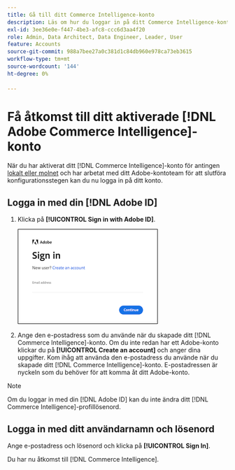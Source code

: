 ```yaml
---
title: Gå till ditt Commerce Intelligence-konto
description: Läs om hur du loggar in på ditt Commerce Intelligence-konto.
exl-id: 3ee36e0e-f447-4be3-afc8-ccc6d3aa4f20
role: Admin, Data Architect, Data Engineer, Leader, User
feature: Accounts
source-git-commit: 988a7bee27a0c381d1c84db960e978ca73eb3615
workflow-type: tm+mt
source-wordcount: '144'
ht-degree: 0%

---
```


# Få åtkomst till ditt aktiverade [!DNL Adobe Commerce Intelligence]-konto

När du har aktiverat ditt [!DNL Commerce Intelligence]-konto för antingen [ lokalt eller molnet](../getting-started/onpremise-activation.md) och har arbetat med ditt Adobe-kontoteam för att slutföra konfigurationsstegen kan du nu logga in på ditt konto.

## Logga in med din [!DNL Adobe ID]

1. Klicka på **[!UICONTROL Sign in with Adobe ID]**.

   ![inloggning-adobe](../assets/sign-in-adobe.png)

1. Ange den e-postadress som du använde när du skapade ditt [!DNL Commerce Intelligence]-konto. Om du inte redan har ett Adobe-konto klickar du på **[!UICONTROL Create an account]** och anger dina uppgifter. Kom ihåg att använda den e-postadress du använde när du skapade ditt [!DNL Commerce Intelligence]-konto. E-postadressen är nyckeln som du behöver för att komma åt ditt Adobe-konto.

>[!NOTE]
>
>Om du loggar in med din [!DNL Adobe ID] kan du inte ändra ditt [!DNL Commerce Intelligence]-profillösenord.

## Logga in med ditt användarnamn och lösenord

Ange e-postadress och lösenord och klicka på **[!UICONTROL Sign In]**.

Du har nu åtkomst till [!DNL Commerce Intelligence].
